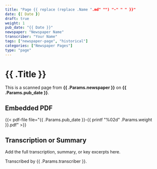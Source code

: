 ```yaml
---
title: "Page {{ replace (replace .Name ".md" "") "-" " " }}"
date: {{ Date }}
draft: true
weight: 1
pub_date: "{{ Date }}"
newspaper: "Newspaper Name"
transcriber: "Your Name"
tags: ["newspaper-page", "historical"]
categories: ["Newspaper Pages"]
type: "page"
---
```


# {{ .Title }}

This is a scanned page from **{{ .Params.newspaper }}** on **{{ .Params.pub_date }}**.

## Embedded PDF
{{< pdf-file file="{{ .Params.pub_date }}-{{ printf "%02d" .Params.weight }}.pdf" >}}

## Transcription or Summary
Add the full transcription, summary, or key excerpts here.

Transcribed by {{ .Params.transcriber }}.
